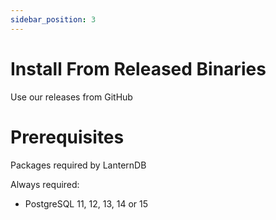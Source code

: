 ```yaml
---
sidebar_position: 3
---
```


# Install From Released Binaries

Use our releases from GitHub

# Prerequisites

Packages required by LanternDB

Always required:
- PostgreSQL 11, 12, 13, 14 or 15